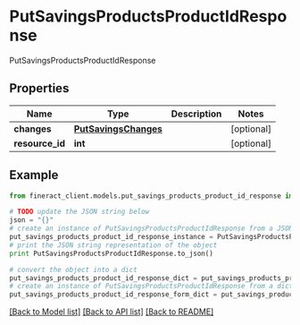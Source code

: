# PutSavingsProductsProductIdResponse

PutSavingsProductsProductIdResponse

## Properties

Name | Type | Description | Notes
------------ | ------------- | ------------- | -------------
**changes** | [**PutSavingsChanges**](PutSavingsChanges.md) |  | [optional] 
**resource_id** | **int** |  | [optional] 

## Example

```python
from fineract_client.models.put_savings_products_product_id_response import PutSavingsProductsProductIdResponse

# TODO update the JSON string below
json = "{}"
# create an instance of PutSavingsProductsProductIdResponse from a JSON string
put_savings_products_product_id_response_instance = PutSavingsProductsProductIdResponse.from_json(json)
# print the JSON string representation of the object
print PutSavingsProductsProductIdResponse.to_json()

# convert the object into a dict
put_savings_products_product_id_response_dict = put_savings_products_product_id_response_instance.to_dict()
# create an instance of PutSavingsProductsProductIdResponse from a dict
put_savings_products_product_id_response_form_dict = put_savings_products_product_id_response.from_dict(put_savings_products_product_id_response_dict)
```
[[Back to Model list]](../README.md#documentation-for-models) [[Back to API list]](../README.md#documentation-for-api-endpoints) [[Back to README]](../README.md)


